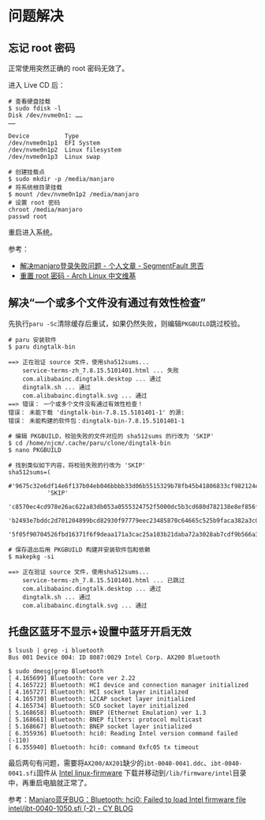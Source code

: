 # 问题解决

## 忘记 root 密码

正常使用突然正确的 root 密码无效了。

进入 Live CD 后：

```shell
# 查看硬盘挂载
$ sudo fdisk -l
Disk /dev/nvme0n1: ……
……

Device          Type
/dev/nvme0n1p1  EFI System
/dev/nvme0n1p2  Linux filesystem
/dev/nvme0n1p3  Linux swap

# 创建挂载点
$ sudo mkdir -p /media/manjaro
# 将系统根目录挂载
$ mount /dev/nvme0n1p2 /media/manjaro
# 设置 root 密码
chroot /media/manjaro
passwd root
```

重启进入系统。

参考：
- [解决manjaro登录失败问题 - 个人文章 - SegmentFault 思否](https://segmentfault.com/a/1190000021724837)
- [重置 root 密码 - Arch Linux 中文维基](https://wiki.archlinuxcn.org/wiki/%E9%87%8D%E7%BD%AE_root_%E5%AF%86%E7%A0%81) 

## 解决“一个或多个文件没有通过有效性检查”

先执行`paru -Sc`清除缓存后重试，如果仍然失败，则编辑`PKGBUILD`跳过校验。

```shell
# paru 安装软件
$ paru dingtalk-bin

==> 正在验证 source 文件，使用sha512sums...
    service-terms-zh_7.8.15.5101401.html ... 失败
    com.alibabainc.dingtalk.desktop ... 通过
    dingtalk.sh ... 通过
    com.alibabainc.dingtalk.svg ... 通过
==> 错误： 一个或多个文件没有通过有效性检查！
错误： 未能下载 'dingtalk-bin-7.8.15.5101401-1' 的源:
错误： 未能构建的软件包：dingtalk-bin-7.8.15.5101401-1

# 编辑 PKGBUILD，校验失败的文件对应的 sha512sums 的行改为 'SKIP'
$ cd /home/njcm/.cache/paru/clone/dingtalk-bin
$ nano PKGBUILD

# 找到类似如下内容，将校验失败的行改为 'SKIP'
sha512sums=(
           #'9675c32e6df14e6f137b04eb046bbbb33d06b5515329b78fb45b41806833cf982124ed6198e1fcbc22a01283b80c728e1f8d891043b2ebd66c479aaaa8a78701'
           'SKIP'
           'c8570ec4cd978e26ac622a83db053a0555324752f5000dc5b3cd680d782138e8ef856f09ec9b7850e04e1faa1e39de94dabeb16fbfbe0fd44af43247b30e8b2f'
           'b2493e7bddc2d701204899bcd82930f97779eec23485870c64665c525b9faca382a3c0e9e9c1bd18f8fa8157ea408943e542de56dc3410388e78f30732511f5c'
           '5f05f90704526fbd16371f6f9deaa171a3cac25a103b21daba72a3028ab7cdf9b566a3ac7842c6ce88d30cc29fe0c8b989c77aa36daab73793a827a1a0d6c775')

# 保存退出后用 PKGBUILD 构建并安装软件包和依赖
$ makepkg -si

==> 正在验证 source 文件，使用sha512sums...
    service-terms-zh_7.8.15.5101401.html ... 已跳过
    com.alibabainc.dingtalk.desktop ... 通过
    dingtalk.sh ... 通过
    com.alibabainc.dingtalk.svg ... 通过
```

## 托盘区蓝牙不显示+设置中蓝牙开启无效

```shell
$ lsusb | grep -i bluetooth
Bus 001 Device 004: ID 8087:0029 Intel Corp. AX200 Bluetooth

$ sudo dmesg|grep Bluetooth
[ 4.165699] Bluetooth: Core ver 2.22
[ 4.165722] Bluetooth: HCI device and connection manager initialized
[ 4.165727] Bluetooth: HCI socket layer initialized
[ 4.165730] Bluetooth: L2CAP socket layer initialized
[ 4.165734] Bluetooth: SCO socket layer initialized
[ 5.168658] Bluetooth: BNEP (Ethernet Emulation) ver 1.3
[ 5.168661] Bluetooth: BNEP filters: protocol multicast
[ 5.168667] Bluetooth: BNEP socket layer initialized
[ 6.355936] Bluetooth: hci0: Reading Intel version command failed (-110)
[ 6.355940] Bluetooth: hci0: command 0xfc05 tx timeout
```
最后两句有问题，需要将`AX200/AX201`缺少的`ibt-0040-0041.ddc`、`ibt-0040-0041.sfi`固件从 [Intel linux-firmware](https://anduin.linuxfromscratch.org/sources/linux-firmware/intel/) 下载并移动到`/lib/firmware/intel`目录中，再重启电脑就正常了。

参考：[Manjaro蓝牙BUG：Bluetooth: hci0: Failed to load Intel firmware file intel/ibt-0040-1050.sfi (-2) - CY BLOG](https://cy.terase.cn/2024/12/24/bluetooth-bug/)
